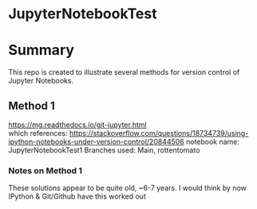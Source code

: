 # JupyterNotebookTest

# Summary
This repo is created to illustrate several methods for version control of Jupyter Notebooks. 

## Method 1
https://mg.readthedocs.io/git-jupyter.html  
which references: https://stackoverflow.com/questions/18734739/using-ipython-notebooks-under-version-control/20844506 
notebook name: JupyterNotebookTest1 
Branches used: Main, rottentomato 

### Notes on Method 1
These solutions appear to be quite old, ~6-7 years. I would think by now IPython & Git/Github have this worked out

